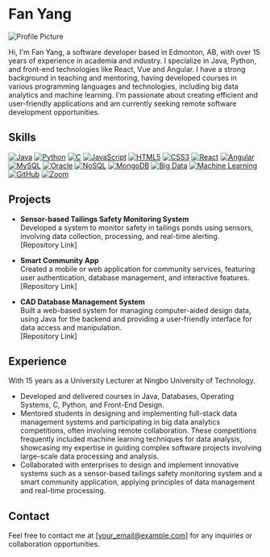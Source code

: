 # Fan Yang

![Profile Picture]([link-to-profile-picture](https://avatars.githubusercontent.com/u/45229498?v=4))

Hi, I'm Fan Yang, a software developer based in Edmonton, AB, with over 15 years of experience in academia and industry. I specialize in Java, Python, and front-end technologies like React, Vue and Angular. I have a strong background in teaching and mentoring, having developed courses in various programming languages and technologies, including big data analytics and machine learning. I'm passionate about creating efficient and user-friendly applications and am currently seeking remote software development opportunities.

## Skills

[![Java](https://img.shields.io/badge/Java-blue.svg)](https://www.java.com)
[![Python](https://img.shields.io/badge/Python-blue.svg)](https://www.python.org)
[![C](https://img.shields.io/badge/C-blue.svg)](https://en.wikipedia.org/wiki/C_(programming_language))
[![JavaScript](https://img.shields.io/badge/JavaScript-yellow.svg)](https://developer.mozilla.org/en-US/docs/Web/JavaScript)
[![HTML5](https://img.shields.io/badge/HTML5-E34F26.svg)](https://developer.mozilla.org/en-US/docs/Web/Guide/HTML/HTML5)
[![CSS3](https://img.shields.io/badge/CSS3-1572B6.svg)](https://developer.mozilla.org/en-US/docs/Web/CSS)
[![React](https://img.shields.io/badge/React-20232A.svg)](https://reactjs.org)
[![Angular](https://img.shields.io/badge/Angular-DD0031.svg)](https://angular.io)
[![MySQL](https://img.shields.io/badge/MySQL-4479A1.svg)](https://www.mysql.com)
[![Oracle](https://img.shields.io/badge/Oracle-F80000.svg)](https://www.oracle.com)
[![NoSQL](https://img.shields.io/badge/NoSQL-4A4A4A.svg)](https://en.wikipedia.org/wiki/NoSQL)
[![MongoDB](https://img.shields.io/badge/MongoDB-47A248.svg)](https://www.mongodb.com)
[![Big Data](https://img.shields.io/badge/Big%20Data-FF6F00.svg)](https://en.wikipedia.org/wiki/Big_data)
[![Machine Learning](https://img.shields.io/badge/Machine%20Learning-0078D4.svg)](https://en.wikipedia.org/wiki/Machine_learning)
[![GitHub](https://img.shields.io/badge/GitHub-181717.svg)](https://github.com)
[![Zoom](https://img.shields.io/badge/Zoom-2D8CFF.svg)](https://zoom.us)

## Projects

- **Sensor-based Tailings Safety Monitoring System**  
  Developed a system to monitor safety in tailings ponds using sensors, involving data collection, processing, and real-time alerting.  
  [Repository Link] 

- **Smart Community App**  
  Created a mobile or web application for community services, featuring user authentication, database management, and interactive features.  
  [Repository Link] 

- **CAD Database Management System**  
  Built a web-based system for managing computer-aided design data, using Java for the backend and providing a user-friendly interface for data access and manipulation.  
  [Repository Link] 

## Experience

With 15 years as a University Lecturer at Ningbo University of Technology.
  - Developed and delivered courses in Java, Databases, Operating Systems, C, Python, and Front-End Design.  
  - Mentored students in designing and implementing full-stack data management systems and participating in big data analytics competitions, often involving remote collaboration. These competitions frequently included machine learning techniques for data analysis, showcasing my expertise in guiding complex software projects involving large-scale data processing and analysis.  
  - Collaborated with enterprises to design and implement innovative systems such as a sensor-based tailings safety monitoring system and a smart community application, applying principles of data management and real-time processing.  


## Contact

Feel free to contact me at [your_email@example.com] for any inquiries or collaboration opportunities.
